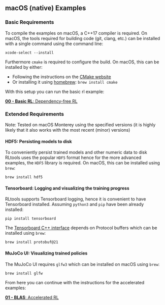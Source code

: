 ## macOS (native) Examples
### Basic Requirements
To compile the examples on macOS, a C++17 compiler is required. On macOS, the tools required for building code (git, clang, etc.) can be installed with a single command using the command line:
```
xcode-select --install
```
Furthermore `cmake` is required to configure the build. On macOS, this can be installed by either:
* Following the instructions on the [CMake website](https://cmake.org/install/)
* Or installing it using [homebrew](https://brew.sh/): `brew install cmake`

With this setup you can run the basic rl example:

[__00 - Basic RL__: Dependency-free RL](../examples/00_BASIC_RL.MD)

### Extended Requirements
Note: Tested on macOS Monterey using the specified versions (it is highly likely that it also works with the most recent (minor) versions)
#### HDF5: Persisting models to disk
To conveniently persist trained models and other numeric data to disk RLtools uses the popular `HDF5` format hence for the more advanced examples, the `HDF5` library is required. On macOS, this can be installed using `brew`:
```
brew install hdf5
```
#### Tensorboard: Logging and visualizing the training progress
RLtools supports Tensorboard logging, hence it is convenient to have Tensorboard installed. Assuming `python3` and `pip` have been already installed:
```
pip install tensorboard
```
The [Tensorboard C++ interface](https://github.com/RustingSword/tensorboard_logger) depends on Protocol buffers which can be installed using `brew`:
```
brew install protobuf@21
```
#### MuJoCo UI: Visualizing trained policies
The MuJoCo UI requires `glfw3` which can be installed on macOS using `brew`:
```
brew install glfw
```

From here you can continue with the instructions for the accelerated examples:

[__01 - BLAS__: Accelerated RL](../examples/01_BLAS.MD)
